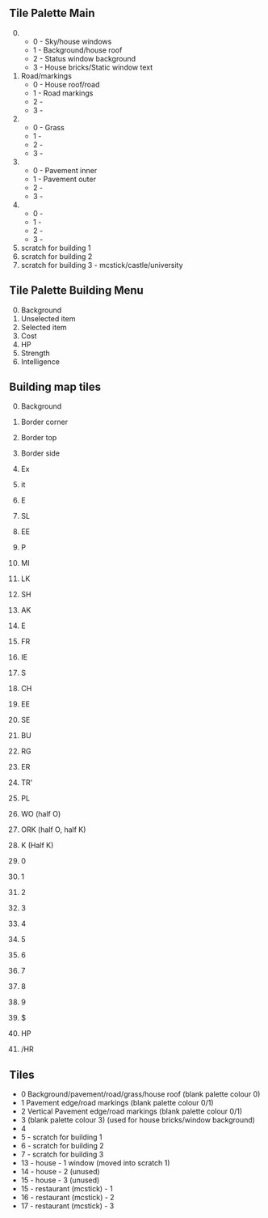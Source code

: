 ## Tile Palette Main

 0.
    * 0 - Sky/house windows
    * 1 - Background/house roof
    * 2 - Status window background
    * 3 - House bricks/Static window text
 1. Road/markings
    * 0 - House roof/road
    * 1 - Road markings
    * 2 - 
    * 3 - 
 2.
    * 0 - Grass
    * 1 - 
    * 2 -
    * 3 - 
 3.
    * 0 - Pavement inner
    * 1 - Pavement outer
    * 2 - 
    * 3 -
 4.
    * 0 - 
    * 1 - 
    * 2 - 
    * 3 - 
 5. scratch for building 1
 6. scratch for building 2
 7. scratch for building 3 - mcstick/castle/university

## Tile Palette Building Menu
 0. Background
 1. Unselected item
 2. Selected item
 3. Cost
 4. HP
 5. Strength
 6. Intelligence

## Building map tiles

 0. Background
 1. Border corner
 2. Border top
 3. Border side
 4. Ex
 5. it
 16. E
 17. SL
 18. EE
 19. P
 22. MI
 23. LK
 24. SH
 25. AK
 26. E
 27. FR
 28. IE
 29. S
 30. CH
 31. EE
 32. SE
 33. BU
 34. RG
 35. ER
 36. TR'
 37. PL
 38. WO (half O)
 39. ORK (half O, half K)
 40. K (Half K)

 110. 0
 111. 1
 112. 2
 113. 3
 114. 4
 115. 5
 116. 6
 117. 7
 118. 8
 119. 9
 120. $
 121. HP
 122. /HR
 

## Tiles
 - 0 Background/pavement/road/grass/house roof (blank palette colour 0)
 - 1 Pavement edge/road markings (blank palette colour 0/1)
 - 2 Vertical Pavement edge/road markings (blank palette colour 0/1)
 - 3  (blank palette colour 3) (used for house bricks/window background)
 - 4 
 - 5 - scratch for building 1
 - 6 - scratch for building 2 
 - 7 - scratch for building 3
 - 13 - house - 1 window (moved into scratch 1)
 - 14 - house - 2 (unused)
 - 15 - house - 3 (unused)
 - 15 - restaurant (mcstick) - 1
 - 16 - restaurant (mcstick) - 2
 - 17 - restaurant (mcstick) - 3
 